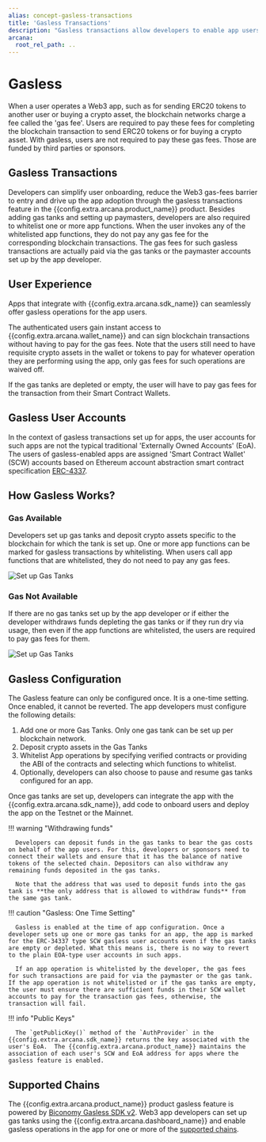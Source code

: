 ```yaml
---
alias: concept-gasless-transactions
title: 'Gasless Transactions'
description: "Gasless transactions allow developers to enable app users to use the app without paying any gas fees for blockchain transactions associated with the app operations. The gas fees are paid by the developer or the sponsors through the gas tanks set up for the app."
arcana:
  root_rel_path: ..
---
```


# Gasless 

When a user operates a Web3 app, such as for sending ERC20 tokens to another user or buying a crypto asset, the blockchain networks charge a fee called the 'gas fee'. Users are required to pay these fees for completing the blockchain transaction to send ERC20 tokens or for buying a crypto asset. With gasless, users are not required to pay these gas fees. Those are funded by third parties or sponsors.

## Gasless Transactions

Developers can simplify user onboarding, reduce the Web3 gas-fees barrier to entry and drive up the app adoption through the gasless transactions feature in the {{config.extra.arcana.product_name}} product.  Besides adding gas tanks and setting up paymasters, developers are also required to whitelist one or more app functions. When the user invokes any of the whitelisted app functions, they do not pay any gas fee for the corresponding blockchain transactions. The gas fees for such gasless transactions are actually paid via the gas tanks or the paymaster accounts set up by the app developer.

## User Experience

Apps that integrate with {{config.extra.arcana.sdk_name}} can seamlessly offer gasless operations for the app users.

The authenticated users gain instant access to {{config.extra.arcana.wallet_name}} and can sign blockchain transactions without having to pay for the gas fees. Note that the users still need to have requisite crypto assets in the wallet or tokens to pay for whatever operation they are performing using the app, only gas fees for such operations are waived off.

If the gas tanks are depleted or empty, the user will have to pay gas fees for the transaction from their Smart Contract Wallets.

## Gasless User Accounts

In the context of gasless transactions set up for apps, the user accounts for such apps are not the typical traditional 'Externally Owned Accounts' (EoA). The users of gasless-enabled apps are assigned 'Smart Contract Wallet' (SCW) accounts based on Ethereum account abstraction smart contract specification [ERC-4337](https://www.erc4337.io/docs).

## How Gasless Works?

### Gas Available

Developers set up gas tanks and deposit crypto assets specific to the blockchain for which the tank is set up. One or more app functions can be marked for gasless transactions by whitelisting. When users call app functions that are whitelisted, they do not need to pay any gas fees.

<img src="/img/an_gasless_howitworks.png" alt="Set up Gas Tanks" class="an-screenshots"/>

### Gas Not Available

If there are no gas tanks set up by the app developer or if either the developer withdraws funds depleting the gas tanks or if they run dry via usage, then even if the app functions are whitelisted, the users are required to pay gas fees for them.

<img src="/img/an_gasless_howitworks_empty.png" alt="Set up Gas Tanks" class="an-screenshots"/>

## Gasless Configuration

The Gasless feature can only be configured once. It is a one-time setting. Once enabled, it cannot be reverted. The app developers must configure the following details:

1. Add one or more Gas Tanks. Only one gas tank can be set up per blockchain network.
2. Deposit crypto assets in the Gas Tanks
3. Whitelist App operations by specifying verified contracts or providing the ABI of the contracts and selecting which functions to whitelist.
4. Optionally, developers can also choose to pause and resume gas tanks configured for an app.

Once gas tanks are set up, developers can integrate the app with the {{config.extra.arcana.sdk_name}}, add code to onboard users and deploy the app on the Testnet or the Mainnet.

!!! warning "Withdrawing funds"

      Developers can deposit funds in the gas tanks to bear the gas costs on behalf of the app users. For this, developers or sponsors need to connect their wallets and ensure that it has the balance of native tokens of the selected chain. Depositors can also withdraw any remaining funds deposited in the gas tanks. 
      
      Note that the address that was used to deposit funds into the gas tank is **the only address that is allowed to withdraw funds** from the same gas tank.

!!! caution "Gasless: One Time Setting"

      Gasless is enabled at the time of app configuration. Once a developer sets up one or more gas tanks for an app, the app is marked for the ERC-34337 type SCW gasless user accounts even if the gas tanks are empty or depleted. What this means is, there is no way to revert to the plain EOA-type user accounts in such apps. 

      If an app operation is whitelisted by the developer, the gas fees for such transactions are paid for via the paymaster or the gas tank. If the app operation is not whitelisted or if the gas tanks are empty, the user must ensure there are sufficient funds in their SCW wallet accounts to pay for the transaction gas fees, otherwise, the transaction will fail. 

!!! info "Public Keys"

      The `getPublicKey()` method of the `AuthProvider` in the {{config.extra.arcana.sdk_name}} returns the key associated with the user's EoA.  The {{config.extra.arcana.product_name}} maintains the association of each user's SCW and EoA address for apps where the gasless feature is enabled.

## Supported Chains

The {{config.extra.arcana.product_name}} product gasless feature is powered by [Biconomy Gasless SDK v2](https://docs.biconomy.io/docs/overview). Web3 app developers can set up gas tanks using the {{config.extra.arcana.dashboard_name}} and enable gasless operations in the app for one or more of the [supported chains](https://docs.biconomy.io/docs/supportedchains/).